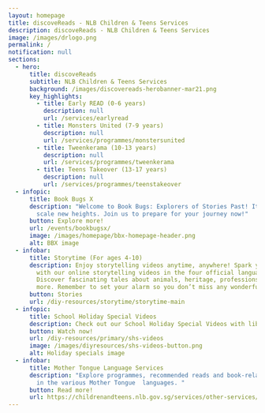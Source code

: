 ```yaml
---
layout: homepage
title: discoveReads - NLB Children & Teens Services
description: discoveReads - NLB Children & Teens Services
image: /images/drlogo.png
permalink: /
notification: null
sections:
  - hero:
      title: discoveReads
      subtitle: NLB Children & Teens Services
      background: /images/discovereads-herobanner-mar21.png
      key_highlights:
        - title: Early READ (0-6 years)
          description: null
          url: /services/earlyread
        - title: Monsters United (7-9 years)
          description: null
          url: /services/programmes/monstersunited
        - title: Tweenkerama (10-13 years)
          description: null
          url: /services/programmes/tweenkerama
        - title: Teens Takeover (13-17 years)
          description: null
          url: /services/programmes/teenstakeover
  - infopic:
      title: Book Bugs X
      description: "Welcome to Book Bugs: Explorers of Stories Past! It’s time to
        scale new heights. Join us to prepare for your journey now!"
      button: Explore more!
      url: /events/bookbugsx/
      image: /images/homepage/bbx-homepage-header.png
      alt: BBX image
  - infobar:
      title: Storytime (For ages 4-10)
      description: Enjoy storytelling videos anytime, anywhere! Spark your reading joy
        with our online storytelling videos in the four official languages.
        Discover fascinating tales about animals, heritage, professions and
        more. Remember to set your alarm so you don’t miss any wonderful videos!
      button: Stories
      url: /diy-resources/storytime/storytime-main
  - infopic:
      title: School Holiday Special Videos
      description: Check out our School Holiday Special Videos with librarians here!
      button: Watch now!
      url: /diy-resources/primary/shs-videos
      image: /images/diyresources/shs-videos-button.png
      alt: Holiday specials image
  - infobar:
      title: Mother Tongue Language Services
      description: "Explore programmes, recommended reads and book-related activities
        in the various Mother Tongue  languages. "
      button: Read more!
      url: https://childrenandteens.nlb.gov.sg/services/other-services/mother-tongue-language-services/
---
```

